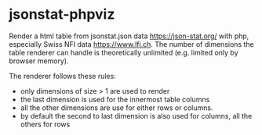 # jsonstat-phpviz
Render a html table from jsonstat.json data https://json-stat.org/ with php, especially Swiss NFI data https://www.lfi.ch.
The number of dimensions the table renderer can handle is theoretically unlimited (e.g. limited only by browser memory).

The renderer follows these rules:

* only dimensions of size > 1 are used to render
* the last dimension is used for the innermost table columns
* all the other dimensions are use for either rows or columns. 
* by default the second to last dimension is also used for columns, all the others for rows